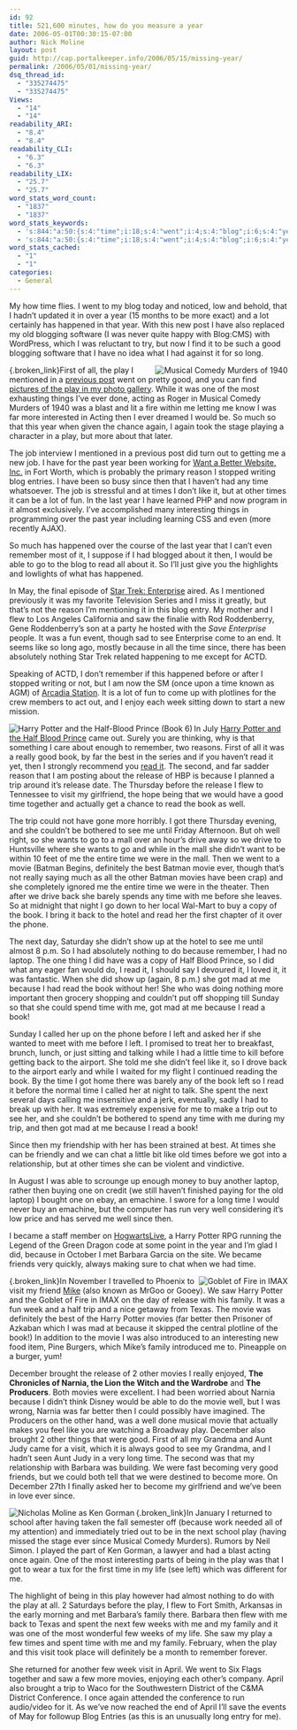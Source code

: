 ```yaml
---
id: 92
title: 521,600 minutes, how do you measure a year
date: 2006-05-01T00:30:15-07:00
author: Nick Moline
layout: post
guid: http://cap.portalkeeper.info/2006/05/15/missing-year/
permalink: /2006/05/01/missing-year/
dsq_thread_id:
  - "335274475"
  - "335274475"
Views:
  - "14"
  - "14"
readability_ARI:
  - "8.4"
  - "8.4"
readability_CLI:
  - "6.3"
  - "6.3"
readability_LIX:
  - "25.7"
  - "25.7"
word_stats_word_count:
  - "1837"
  - "1837"
word_stats_keywords:
  - 's:844:"a:50:{s:4:"time";i:18;s:4:"went";i:4;s:4:"blog";i:6;s:4:"year";i:8;s:8:"happened";i:4;s:4:"post";i:3;s:4:"good";i:7;s:4:"long";i:5;s:4:"play";i:11;s:9:"mentioned";i:3;s:6:"things";i:3;s:6:"acting";i:3;s:7:"musical";i:3;s:6:"better";i:3;s:6:"reason";i:3;s:5:"times";i:6;s:4:"like";i:5;s:11:"interesting";i:3;s:8:"remember";i:5;s:4:"able";i:3;s:4:"read";i:10;s:10:"enterprise";i:3;s:4:"flew";i:4;s:7:"because";i:10;s:4:"week";i:3;s:5:"harry";i:4;s:6:"potter";i:4;s:4:"half";i:3;s:6:"really";i:3;s:4:"book";i:9;s:4:"best";i:4;s:7:"release";i:5;s:4:"trip";i:6;s:5:"visit";i:5;s:4:"well";i:6;s:4:"mall";i:3;s:5:"drive";i:3;s:5:"movie";i:6;s:6:"batman";i:3;s:10:"definitely";i:3;s:6:"movies";i:5;s:6:"laptop";i:3;s:4:"left";i:4;s:5:"spent";i:3;s:7:"barbara";i:3;s:6:"family";i:5;s:8:"december";i:3;s:7:"brought";i:3;s:6:"narnia";i:3;s:5:"april";i:3;}";'
  - 's:844:"a:50:{s:4:"time";i:18;s:4:"went";i:4;s:4:"blog";i:6;s:4:"year";i:8;s:8:"happened";i:4;s:4:"post";i:3;s:4:"good";i:7;s:4:"long";i:5;s:4:"play";i:11;s:9:"mentioned";i:3;s:6:"things";i:3;s:6:"acting";i:3;s:7:"musical";i:3;s:6:"better";i:3;s:6:"reason";i:3;s:5:"times";i:6;s:4:"like";i:5;s:11:"interesting";i:3;s:8:"remember";i:5;s:4:"able";i:3;s:4:"read";i:10;s:10:"enterprise";i:3;s:4:"flew";i:4;s:7:"because";i:10;s:4:"week";i:3;s:5:"harry";i:4;s:6:"potter";i:4;s:4:"half";i:3;s:6:"really";i:3;s:4:"book";i:9;s:4:"best";i:4;s:7:"release";i:5;s:4:"trip";i:6;s:5:"visit";i:5;s:4:"well";i:6;s:4:"mall";i:3;s:5:"drive";i:3;s:5:"movie";i:6;s:6:"batman";i:3;s:10:"definitely";i:3;s:6:"movies";i:5;s:6:"laptop";i:3;s:4:"left";i:4;s:5:"spent";i:3;s:7:"barbara";i:3;s:6:"family";i:5;s:8:"december";i:3;s:7:"brought";i:3;s:6:"narnia";i:3;s:5:"april";i:3;}";'
word_stats_cached:
  - "1"
  - "1"
categories:
  - General
---
```

My how time flies. I went to my blog today and noticed, low and behold, that I hadn&#8217;t updated it in over a year (15 months to be more exact) and a lot certainly has happened in that year. With this new post I have also replaced my old blogging software (I was never quite happy with Blog:CMS) with WordPress, which I was reluctant to try, but now I find it to be such a good blogging software that I have no idea what I had against it for so long.

<!--more-->

[<img align="right" class="g2image_float_right" title="Musical Comedy Murders of 1940" alt="Musical Comedy Murders of 1940" src="https://i1.wp.com/cap.portalkeeper.info/gallery/d/100-4/MCM1940_020.jpg?w=760" data-recalc-dims="1" />](http://cap.portalkeeper.info/v/nickactor/mcm1940/){.broken_link}First of all, the play I mentioned in a [previous post](/2005/01/24/drama-king/ "Don't be such a Drama King") went on pretty good, and you can find <a target="_blank" title="Musical Comedy Murders of 1940" href="/v/nickactor/mcm1940/" class="broken_link">pictures of the play in my photo gallery</a>. While it was one of the most exhausting things I&#8217;ve ever done, acting as Roger in Musical Comedy Murders of 1940 was a blast and lit a fire within me letting me know I was far more interested in Acting then I ever dreamed I would be. So much so that this year when given the chance again, I again took the stage playing a character in a play, but more about that later.

The job interview I mentioned in a previous post did turn out to getting me a new job. I have for the past year been working for <a title="Want a Better Website, Inc." target="_blank" href="http://www.wantabetterwebsite.com/">Want a Better Website, Inc.</a> in Fort Worth, which is probably the primary reason I stopped writing blog entries. I have been so busy since then that I haven&#8217;t had any time whatsoever. The job is stressful and at times I don&#8217;t like it, but at other times it can be a lot of fun. In the last year I have learned PHP and now program in it almost exclusively. I&#8217;ve accomplished many interesting things in programming over the past year including learning CSS and even (more recently AJAX).

So much has happened over the course of the last year that I can&#8217;t even remember most of it, I suppose if I had blogged about it then, I would be able to go to the blog to read all about it. So I&#8217;ll just give you the highlights and lowlights of what has happened.

In May, the final episode of <u>Star Trek: Enterprise</u> aired. As I mentioned previously it was my favorite Television Series and I miss it greatly, but that&#8217;s not the reason I&#8217;m mentioning it in this blog entry. My mother and I flew to Los Angeles California and saw the finalie with Rod Roddenberry, Gene Roddenberry&#8217;s son at a party he hosted with the _Save Enterprise_ people. It was a fun event, though sad to see Enterprise come to an end. It seems like so long ago, mostly because in all the time since, there has been absolutely nothing Star Trek related happening to me except for ACTD.

Speaking of ACTD, I don&#8217;t remember if this happened before or after I stopped writing or not, but I am now the SM (once upon a time known as AGM) of <a target="_blank" title="Arcadia Station - SB-101" href="http://arcadia.stations.acalltoduty.com/">Arcadia Station</a>. It is a lot of fun to come up with plotlines for the crew members to act out, and I enjoy each week sitting down to start a new mission.

[<img align="left" title="Harry Potter and the Half-Blood Prince (Book 6)" alt="Harry Potter and the Half-Blood Prince (Book 6)" src="https://i2.wp.com/images.amazon.com/images/P/0439784549.01.BACK._SCMZZZZZZZ_.jpg?w=760" data-recalc-dims="1" />](http://www.amazon.com/exec/obidos/redirect?tag=nickdotpro-20%26link_code=xm2%26camp=2025%26creative=165953%26path=http://www.amazon.com/gp/redirect.html%253fASIN=0439784549%2526tag=nickdotpro-20%2526lcode=xm2%2526cID=2025%2526ccmID=165953%2526location=/o/ASIN/0439784549%25253FSubscriptionId=0P20NKJGP78BQ061KR02 "View product details at Amazon")In July [Harry Potter and the Half Blood Prince](http://www.amazon.com/exec/obidos/redirect?tag=nickdotpro-20%26link_code=xm2%26camp=2025%26creative=165953%26path=http://www.amazon.com/gp/redirect.html%253fASIN=0439784549%2526tag=nickdotpro-20%2526lcode=xm2%2526cID=2025%2526ccmID=165953%2526location=/o/ASIN/0439784549%25253FSubscriptionId=0P20NKJGP78BQ061KR02 "View product details at Amazon") came out. Surely you are thinking, why is that something I care about enough to remember, two reasons. First of all it was a really good book, by far the best in the series and if you haven&#8217;t read it yet, then I strongly recommend you [read it](http://www.amazon.com/exec/obidos/redirect?tag=nickdotpro-20%26link_code=xm2%26camp=2025%26creative=165953%26path=http://www.amazon.com/gp/redirect.html%253fASIN=0439784549%2526tag=nickdotpro-20%2526lcode=xm2%2526cID=2025%2526ccmID=165953%2526location=/o/ASIN/0439784549%25253FSubscriptionId=0P20NKJGP78BQ061KR02 "View product details at Amazon"). The second, and far sadder reason that I am posting about the release of HBP is because I planned a trip around it&#8217;s release date. The Thursday before the release I flew to Tennessee to visit my girlfriend, the hope being that we would have a good time together and actually get a chance to read the book as well.

The trip could not have gone more horribly. I got there Thursday evening, and she couldn&#8217;t be bothered to see me until Friday Afternoon. But oh well right, so she wants to go to a mall over an hour&#8217;s drive away so we drive to Huntsville where she wants to go and while in the mall she didn&#8217;t want to be within 10 feet of me the entire time we were in the mall. Then we went to a movie (Batman Begins, definitely the best Batman movie ever, though that&#8217;s not really saying much as all the other Batman movies have been crap) and she completely ignored me the entire time we were in the theater. Then after we drive back she barely spends any time with me before she leaves. So at midnight that night I go down to her local Wal-Mart to buy a copy of the book. I bring it back to the hotel and read her the first chapter of it over the phone.

The next day, Saturday she didn&#8217;t show up at the hotel to see me until almost 8 p.m. So I had absolutely nothing to do because remember, I had no laptop. The one thing I did have was a copy of Half Blood Prince, so I did what any eager fan would do, I read it, I should say I devoured it, I loved it, it was fantastic. When she did show up (again, 8 p.m.) she got mad at me because I had read the book without her! She who was doing nothing more important then grocery shopping and couldn&#8217;t put off shopping till Sunday so that she could spend time with me, got mad at me because I read a book!

Sunday I called her up on the phone before I left and asked her if she wanted to meet with me before I left. I promised to treat her to breakfast, brunch, lunch, or just sitting and talking while I had a little time to kill before getting back to the airport. She told me she didn&#8217;t feel like it, so I drove back to the airport early and while I waited for my flight I continued reading the book. By the time I got home there was barely any of the book left so I read it before the normal time I called her at night to talk. She spent the next several days calling me insensitive and a jerk, eventually, sadly I had to break up with her. It was extremely expensive for me to make a trip out to see her, and she couldn&#8217;t be bothered to spend any time with me during my trip, and then got mad at me because I read a book!

Since then my friendship with her has been strained at best. At times she can be friendly and we can chat a little bit like old times before we got into a relationship, but at other times she can be violent and vindictive.

In August I was able to scrounge up enough money to buy another laptop, rather then buying one on credit (we still haven&#8217;t finished paying for the old laptop) I bought one on ebay, an emachine. I swore for a long time I would never buy an emachine, but the computer has run very well considering it&#8217;s low price and has served me well since then.

I became a staff member on <a title="Hogwarts Live RPG" target="_blank" href="http://www.hogwartslive.com/">HogwartsLive</a>, a Harry Potter RPG running the Legend of the Green Dragon code at some point in the year and I&#8217;m glad I did, because in October I met Barbara Garcia on the site. We became friends very quickly, always making sure to chat when we had time.

[<img align="right" class="g2image_float_right" title="Goblet of Fire in IMAX" alt="Goblet of Fire in IMAX" src="https://i2.wp.com/cap.portalkeeper.info/gallery/d/2463-4/Goblet+of+Fire+007.jpg?w=760" data-recalc-dims="1" />](http://cap.portalkeeper.info/v/vacations/phoenix2005/gof/){.broken_link}In November I travelled to Phoenix to visit my friend <a target="_blank" title="GooSite" href="http://www.goosite.net/">Mike</a> (also known as MrGoo or Gooey). We saw Harry Potter and the Goblet of Fire in IMAX on the day of release with his family. It was a fun week and a half trip and a nice getaway from Texas. The movie was definitely the best of the Harry Potter movies (far better then Prisoner of Azkaban which I was mad at because it skipped the central plotline of the book!) In addition to the movie I was also introduced to an interesting new food item, Pine Burgers, which Mike&#8217;s family introduced me to. Pineapple on a burger, yum!

December brought the release of 2 other movies I really enjoyed, **The Chronicles of Narnia, the Lion the Witch and the Wardrobe** and **The Producers**. Both movies were excellent. I had been worried about Narnia because I didn&#8217;t think Disney would be able to do the movie well, but I was wrong, Narnia was far better then I could possibly have imagined. The Producers on the other hand, was a well done musical movie that actually makes you feel like you are watching a Broadway play. December also brought 2 other things that were good. First of all my Grandma and Aunt Judy came for a visit, which it is always good to see my Grandma, and I hadn&#8217;t seen Aunt Judy in a very long time. The second was that my relationship with Barbara was building. We were fast becoming very good friends, but we could both tell that we were destined to become more. On December 27th I finally asked her to become my girlfriend and we&#8217;ve been in love ever since.

[<img align="left" class="g2image_float_left" title="Nicholas Moline as Ken Gorman" alt="Nicholas Moline as Ken Gorman" src="https://i1.wp.com/cap.portalkeeper.info/gallery/d/2813-2/DSC_7373.JPG?w=760" data-recalc-dims="1" />](http://cap.portalkeeper.info/v/nickactor/rumors/lobbydisplay/){.broken_link}In January I returned to school after having taken the fall semester off (because work needed all of my attention) and immediately tried out to be in the next school play (having missed the stage ever since Musical Comedy Murders). Rumors by Neil Simon. I played the part of Ken Gorman, a lawyer and had a blast acting once again. One of the most interesting parts of being in the play was that I got to wear a tux for the first time in my life (see left) which was different for me.

The highlight of being in this play however had almost nothing to do with the play at all. 2 Saturdays before the play, I flew to Fort Smith, Arkansas in the early morning and met Barbara&#8217;s family there. Barbara then flew with me back to Texas and spent the next few weeks with me and my family and it was one of the most wonderful few weeks of my life. She saw my play a few times and spent time with me and my family. February, when the play and this visit took place will definitely be a month to remember forever.

She returned for another few week visit in April. We went to Six Flags together and saw a few more movies, enjoying each other&#8217;s company. April also brought a trip to Waco for the Southwestern District of the C&MA District Conference. I once again attended the conference to run audio/video for it. As we&#8217;ve now reached the end of April I&#8217;ll save the events of May for followup Blog Entries (as this is an unusually long entry for me).